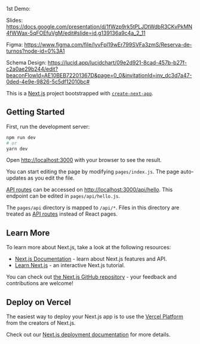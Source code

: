 1st Demo:

Slides:
https://docs.google.com/presentation/d/1fWzp9rk5tPLJDtWdbR3CKvPkMN4fWWax-5qFOEfuVgM/edit#slide=id.g139136a9c4a_2_11

Figma:
https://www.figma.com/file/lyvFpl19wEr799SVFa3zmS/Reserva-de-turnos?node-id=0%3A1

Schema Design:
https://lucid.app/lucidchart/09e2d921-8cad-457b-b27f-c2a0ae29b244/edit?beaconFlowId=AE10BEB72201367D&page=0_0&invitationId=inv_dc3d7a47-0ded-4e9e-9826-5c5df12010bc#

This is a [Next.js](https://nextjs.org/) project bootstrapped with [`create-next-app`](https://github.com/vercel/next.js/tree/canary/packages/create-next-app).

## Getting Started

First, run the development server:

```bash
npm run dev
# or
yarn dev
```

Open [http://localhost:3000](http://localhost:3000) with your browser to see the result.

You can start editing the page by modifying `pages/index.js`. The page auto-updates as you edit the file.

[API routes](https://nextjs.org/docs/api-routes/introduction) can be accessed on [http://localhost:3000/api/hello](http://localhost:3000/api/hello). This endpoint can be edited in `pages/api/hello.js`.

The `pages/api` directory is mapped to `/api/*`. Files in this directory are treated as [API routes](https://nextjs.org/docs/api-routes/introduction) instead of React pages.

## Learn More

To learn more about Next.js, take a look at the following resources:

- [Next.js Documentation](https://nextjs.org/docs) - learn about Next.js features and API.
- [Learn Next.js](https://nextjs.org/learn) - an interactive Next.js tutorial.

You can check out [the Next.js GitHub repository](https://github.com/vercel/next.js/) - your feedback and contributions are welcome!

## Deploy on Vercel

The easiest way to deploy your Next.js app is to use the [Vercel Platform](https://vercel.com/new?utm_medium=default-template&filter=next.js&utm_source=create-next-app&utm_campaign=create-next-app-readme) from the creators of Next.js.

Check out our [Next.js deployment documentation](https://nextjs.org/docs/deployment) for more details.
